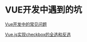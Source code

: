 # VUE开发中遇到的坑

[Vue开发中的常见问题](http://cnodejs.org/topic/5750d752491b9c4f36910fec)

[Vue.js实现checkbox的全选和反选](http://www.cnblogs.com/yingzi1028/p/5602784.html)
